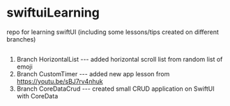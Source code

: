 # swiftuiLearning
repo for learning swiftUI (including some lessons/tips created on different branches)


##
1. Branch HorizontalList --- added horizontal scroll list from random list of emoji
2. Branch CustomTimer --- added new app lesson from https://youtu.be/sBJ7rv4nhuk
3. Branch CoreDataCrud --- created small CRUD application on SwiftUI with CoreData
